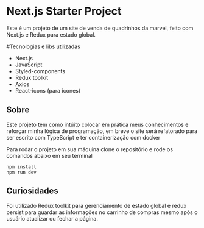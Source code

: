 # Next.js Starter Project

Este é um projeto de um site de venda de quadrinhos da marvel, feito com Next.js e Redux para estado global.

#Tecnologias e libs utilizadas

* Next.js
* JavaScript
* Styled-components
* Redux toolkit
* Axios
* React-icons (para ícones)

## Sobre 

Este projeto tem como intúito colocar em prática meus conhecimentos e reforçar minha lógica de programação, em breve o site será refatorado para ser escrito com TypeScript e ter containerização com docker

Para rodar o projeto em sua máquina clone o repositório e rode os comandos abaixo em seu terminal

    npm install
    npm run dev

## Curiosidades

Foi utilizado Redux toolkit para gerenciamento de estado global e redux persist para guardar as informações no carrinho de compras mesmo após o usuário atualizar ou fechar a página.
